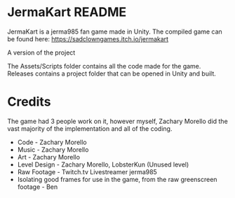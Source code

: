 # JermaKart  README
 
JermaKart is a jerma985 fan game made in Unity.
The compiled game can be found here: https://sadclowngames.itch.io/jermakart

A version of the project 

The Assets/Scripts folder contains all the code made for the game.
Releases contains a project folder that can be opened in Unity and built.

# Credits 
The game had 3 people work on it, however myself, Zachary Morello did the vast majority of the implementation and all of the coding.
* Code - Zachary Morello
* Music - Zachary Morello
* Art - Zachary Morello
* Level Design - Zachary Morello, LobsterKun (Unused level)
* Raw Footage - Twitch.tv Livestreamer jerma985
* Isolating good frames for use in the game, from the raw greenscreen footage - Ben
